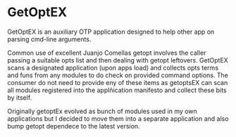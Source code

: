 
GetOptEX
========

GetOptEX is an auxiliary OTP application designed to help other app on parsing cmd-line arguments.

Common use of excellent Juanjo Comellas getopt involves the caller passing a suitable opts list
and then dealing with getopt leftovers. GetOptEX scans a designated application (upon apps load) and collects
opts terms and funs from any modules to do check on provided command options. The consumer do not need to
provide eny of these items as getoptsEX can scan all modules registered into the applñication manifesto and
collect these bits by itself. 

Originally getoptEx evolved as bunch of modules used in my own applications but I decided to move them into a 
separate application and also bump getopt dependece to the latest version.
